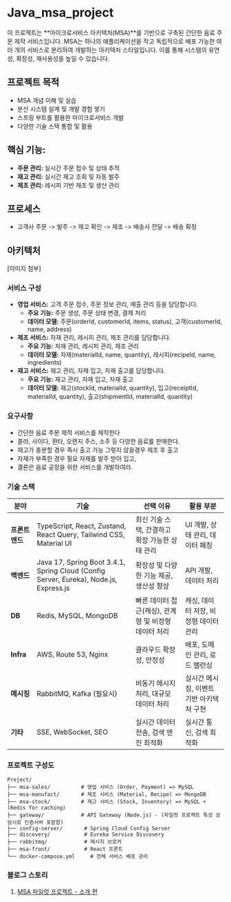 # Java_msa_project
이 프로젝트는 **마이크로서비스 아키텍처(MSA)**를 기반으로 구축된 간단한 음료 주문 제작 서비스입니다. MSA는 하나의 애플리케이션을 작고 독립적으로 배포 가능한 여러 개의 서비스로 분리하여 개발하는 아키텍처 스타일입니다. 이를 통해 시스템의 유연성, 확장성, 재사용성을 높일 수 있습니다.


## 프로젝트 목적
* MSA 개념 이해 및 실습
* 분산 시스템 설계 및 개발 경험 쌓기
* 스프링 부트를 활용한 마이크로서비스 개발
* 다양한 기술 스택 통합 및 활용

## **핵심 기능:**
* **주문 관리:** 실시간 주문 접수 및 상태 추적
* **재고 관리:** 실시간 재고 조회 및 자동 발주
* **제조 관리:** 레시피 기반 제조 및 생산 관리

## 프로세스
- 고객사 주문 -> 발주 -> 재고 확인 -> 제조 -> 배송사 전달 -> 배송 확정

## 아키텍처
[이미지 첨부]


### 서비스 구성

* **영업 서비스:** 고객 주문 접수, 주문 정보 관리, 매출 관리 등을 담당합니다.
  * **주요 기능:** 주문 생성, 주문 상태 변경, 결제 처리
  * **데이터 모델:** 주문(orderId, customerId, items, status), 고객(customerId, name, address)
* **제조 서비스:** 자재 관리, 레시피 관리, 제조 관리를 담당합니다.
  * **주요 기능:** 자재 관리, 레시피 관리, 제조 관리
  * **데이터 모델:** 자재(materialId, name, quantity), 레시피(recipeId, name, ingredients)
* **재고 서비스:** 재고 관리, 자재 입고, 자재 출고를 담당합니다.
  * **주요 기능:** 재고 관리, 자재 입고, 자재 출고
  * **데이터 모델:** 재고(stockId, materialId, quantity), 입고(receiptId, materialId, quantity), 출고(shipmentId, materialId, quantity)

### 요구사항
- 간단한 음료 주문 제작 서비스를 제작한다
- 콜라, 사이다, 환타, 오랜지 주스, 소주 등 다양한 음료를 판매한다.
- 재고가 충분할 경우 즉시 출고 가능 그렇지 않을경우 제조 후 출고
- 자재가 부족한 경우 필요 자재를 발주 받아 입고,
- 결론은 음료 공장을 위한 서비스를 개발하여라.

### 기술 스택

| **분야**        | **기술**                                                    | **선택 이유**                             | **활용 부분**                        |
|-----------------|------------------------------------------------------------|------------------------------------------|---------------------------------------|
| **프론트엔드**  | TypeScript, React, Zustand, React Query, Tailwind CSS, Material UI | 최신 기술 스택, 간결하고 확장 가능한 상태 관리 | UI 개발, 상태 관리, 데이터 페칭       |
| **백엔드**      | Java 17, Spring Boot 3.4.1, Spring Cloud (Config Server, Eureka), Node.js, Express.js | 확장성 및 다양한 기능 제공, 생산성 향상       | API 개발, 데이터 처리                 |
| **DB**          | Redis, MySQL, MongoDB                                      | 빠른 데이터 접근(캐싱), 관계형 및 비정형 데이터 처리 | 캐싱, 데이터 저장, 비정형 데이터 관리  |
| **Infra**       | AWS, Route 53, Nginx                                       | 클라우드 확장성, 안정성                     | 배포, 도메인 관리, 로드 밸런싱         |
| **메시징**      | RabbitMQ, Kafka (필요시)                                   | 비동기 메시지 처리, 대규모 데이터 처리         | 실시간 메시징, 이벤트 기반 아키텍처 구현 |
| **기타**        | SSE, WebSocket, SEO                                        | 실시간 데이터 전송, 검색 엔진 최적화           | 실시간 통신, 검색 최적화              |


### 프로젝트 구성도

```
Project/
├── msa-sales/          # 영업 서비스 (Order, Payment) => MySQL
├── msa-manufact/       # 제조 서비스 (Material, Recipe) => MongoDB
├── msa-stock/          # 재고 서비스 (Stock, Inventory) => MySQL + (Redis for caching)
├── gateway/            # API Gateway (Node.js) - (파일럿 프로젝트 특성 상 임시로 인증서버 포함함)
├── config-server/       # Spring Cloud Config Server
├── discovery/           # Eureka Service Discovery
├── rabbitmq/            # 메시지 브로커
├── msa-front/           # React 프론트
└── docker-compose.yml     # 전체 서비스 배포 관리
```


### 블로그 스토리
1. [MSA 파일럿 프로젝트 - 소개 편](https://velog.io/@berkleylim/1-MSA-%ED%8C%8C%EC%9D%BC%EB%9F%BF-%ED%94%84%EB%A1%9C%EC%A0%9D%ED%8A%B8-%EC%86%8C%EA%B0%9C-%ED%8E%B8)


